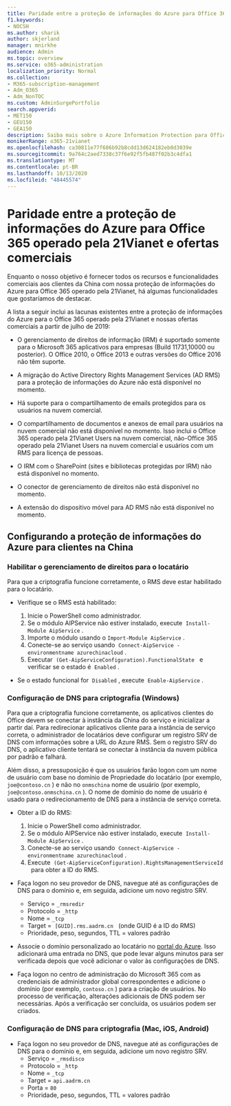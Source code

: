 ```yaml
---
title: Paridade entre a proteção de informações do Azure para Office 365 operado pela 21Vianet e ofertas comerciais
f1.keywords:
- NOCSH
ms.author: sharik
author: skjerland
manager: mnirkhe
audience: Admin
ms.topic: overview
ms.service: o365-administration
localization_priority: Normal
ms.collection:
- M365-subscription-management
- Adm_O365
- Adm_NonTOC
ms.custom: AdminSurgePortfolio
search.appverid:
- MET150
- GEU150
- GEA150
description: Saiba mais sobre o Azure Information Protection para Office 365 operado pela 21Vianet e como configurá-lo para os clientes da China.
monikerRange: o365-21vianet
ms.openlocfilehash: ca30811e77f686b92b8cdd13d624182eb0d3039e
ms.sourcegitcommit: 9a764c2aed7338c37f6e92f5fb487f02b3c4dfa1
ms.translationtype: MT
ms.contentlocale: pt-BR
ms.lasthandoff: 10/13/2020
ms.locfileid: "48445574"
---
```

# <a name="parity-between-azure-information-protection-for-office-365-operated-by-21vianet-and-commercial-offerings"></a>Paridade entre a proteção de informações do Azure para Office 365 operado pela 21Vianet e ofertas comerciais

Enquanto o nosso objetivo é fornecer todos os recursos e funcionalidades comerciais aos clientes da China com nossa proteção de informações do Azure para Office 365 operado pela 21Vianet, há algumas funcionalidades que gostaríamos de destacar.

A lista a seguir inclui as lacunas existentes entre a proteção de informações do Azure para o Office 365 operado pela 21Vianet e nossas ofertas comerciais a partir de julho de 2019:

- O gerenciamento de direitos de informação (IRM) é suportado somente para o Microsoft 365 aplicativos para empresas (Build 11731,10000 ou posterior). O Office 2010, o Office 2013 e outras versões do Office 2016 não têm suporte.

- A migração do Active Directory Rights Management Services (AD RMS) para a proteção de informações do Azure não está disponível no momento.
  
- Há suporte para o compartilhamento de emails protegidos para os usuários na nuvem comercial.
  
- O compartilhamento de documentos e anexos de email para usuários na nuvem comercial não está disponível no momento. Isso inclui o Office 365 operado pela 21Vianet Users na nuvem comercial, não-Office 365 operado pela 21Vianet Users na nuvem comercial e usuários com um RMS para licença de pessoas.
  
- O IRM com o SharePoint (sites e bibliotecas protegidas por IRM) não está disponível no momento.
  
- O conector de gerenciamento de direitos não está disponível no momento.
  
- A extensão do dispositivo móvel para AD RMS não está disponível no momento.

## <a name="configuring-azure-information-protection-for-customers-in-china"></a>Configurando a proteção de informações do Azure para clientes na China

### <a name="enable-rights-management-for-the-tenant"></a>Habilitar o gerenciamento de direitos para o locatário

Para que a criptografia funcione corretamente, o RMS deve estar habilitado para o locatário.

- Verifique se o RMS está habilitado:
  1. Inicie o PowerShell como administrador.
  2. Se o módulo AIPService não estiver instalado, execute  `Install-Module AipService` .
  3. Importe o módulo usando o `Import-Module AipService` .
  4. Conecte-se ao serviço usando  `Connect-AipService -environmentname azurechinacloud` .
  5. Executar  `(Get-AipServiceConfiguration).FunctionalState`   e verificar se o estado é  `Enabled` .

- Se o estado funcional for  `Disabled` , execute  `Enable-AipService` .

### <a name="dns-configuration-for-encryption-windows"></a>Configuração de DNS para criptografia (Windows)

Para que a criptografia funcione corretamente, os aplicativos clientes do Office devem se conectar à instância da China do serviço e inicializar a partir daí. Para redirecionar aplicativos cliente para a instância de serviço correta, o administrador de locatários deve configurar um registro SRV de DNS com informações sobre a URL do Azure RMS. Sem o registro SRV do DNS, o aplicativo cliente tentará se conectar à instância da nuvem pública por padrão e falhará.

Além disso, a pressuposição é que os usuários farão logon com um nome de usuário com base no domínio de Propriedade do locatário (por exemplo, `joe@contoso.cn` ) e não no `onmschina` nome de usuário (por exemplo, `joe@contoso.onmschina.cn` ). O nome de domínio do nome de usuário é usado para o redirecionamento de DNS para a instância de serviço correta.

- Obter a ID do RMS:
  1. Inicie o PowerShell como administrador.
  2. Se o módulo AIPService não estiver instalado, execute  `Install-Module AipService` .
  3. Conecte-se ao serviço usando  `Connect-AipService -environmentname azurechinacloud` .
  4. Execute  `(Get-AipServiceConfiguration).RightsManagementServiceId`   para obter a ID do RMS.

- Faça logon no seu provedor de DNS, navegue até as configurações de DNS para o domínio e, em seguida, adicione um novo registro SRV.
  - Serviço = `_rmsredir`
  - Protocolo = `_http`
  - Nome = `_tcp`
  - Target =  `[GUID].rms.aadrm.cn`   (onde GUID é a ID do RMS)
  - Prioridade, peso, segundos, TTL = valores padrão

- Associe o domínio personalizado ao locatário no [portal do Azure](https://portal.azure.cn/#blade/Microsoft_AAD_IAM/ActiveDirectoryMenuBlade/Domains). Isso adicionará uma entrada no DNS, que pode levar alguns minutos para ser verificada depois que você adicionar o valor às configurações de DNS.

- Faça logon no centro de administração do Microsoft 365 com as credenciais de administrador global correspondentes e adicione o domínio (por exemplo, `contoso.cn` ) para a criação de usuários. No processo de verificação, alterações adicionais de DNS podem ser necessárias. Após a verificação ser concluída, os usuários podem ser criados.

### <a name="dns-configuration-for-encryption-mac-ios-android"></a>Configuração de DNS para criptografia (Mac, iOS, Android)

- Faça logon no seu provedor de DNS, navegue até as configurações de DNS para o domínio e, em seguida, adicione um novo registro SRV.
  - Serviço = `_rmsdisco`
  - Protocolo = `_http`
  - Nome = `_tcp`
  - Target = `api.aadrm.cn`
  - Porta = `80`
  - Prioridade, peso, segundos, TTL = valores padrão
